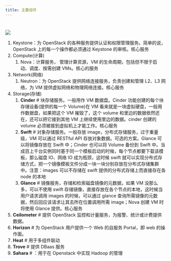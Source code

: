 ```yaml
---
title: 主要组件
---
```


#

![](https://notes-learning.oss-cn-beijing.aliyuncs.com/qglcdh/1616123084583-904dcf8c-6fd6-4902-bbc5-8332f613136e.jpeg)

1. Keystone：为 OpenStack 的各种服务提供认证和权限管理服务。简单的说，OpenStack 上的每一个操作都必须通过 Keystone 的审核。核心服务
2. Compute(计算)
   1. Nova：计算服务， 管理计算资源，VM 的生命周期，包括但不限于启动、调度、按需创建 VMs。核心的服务
3. Network(网络)
   1. Neutron：为 OpenStack 提供网络连接服务，负责创建和管理 L2、L3 网络，为 VM 提供虚拟网络和物理网络连接。核心服务
4. Storage(存储)
   1. **Cinder** # 块存储服务。一般用作 VM 数据盘。Cinder 功能创建的每个块存储设备(提供的每一个 Volume)在 VM 看来就是一块虚拟硬盘，一般用作数据盘，如果把这个 VM 摧毁了，这个 volume 和里边的数据依然还在，还可以把它接到其他 VM 上继续使用里边的数据。cinder 创建的 volume 必须被接到虚拟机上才能工作。核心服务
   2. **Swift** # 对象存储服务。一般存放 image，分布式存储服务，过于重量级，VM 可以通过 RESTful API 存放对象数据。可选的方案。Glance 可以将镜像存放在 Swift 中；Cinder 也可以将 Volume 备份到 Swift 中。当成百上千台实例同时基于同一个模板启动的时候，每个节点都要下载该模板，那么磁盘 IO、网络 IO 成为瓶颈，这时候 swift 就可以实现分布式存储方式，把一个镜像模板文件分成一块一块分别存放在分布式存储集群中。注意：images 可以不存储在 swift 提供的分布式存储上而直接存在各 node 的本地
   3. **Glance** # 镜像服务，存储和检索磁盘镜像的元数据，如果 VM 没那么多，可以不使用 swift 存储镜像，直接存放在各个节点的本地，这时候当用户请求调用 images 的时候，可以通过 glance 查询所需镜像的元数据，然后回应该请求让其去所在位置调用所需 image；Nova 创建 VM 时将使用 Glance 提供。核心服务
5. **Ceilometer** # 提供 OpenStack 监控和计量服务，为报警、统计或计费提供数据。
6. **Horizon** # 为 OpenStack 用户提供一个 Web 的自服务 Portal，即 web 的操作面。
7. **Heat** # 用于多组件联动
8. **Trove** # 提供 DBaas 服务
9. **Sahara** # ：用于在 Openstack 中实现 Hadoop 的管理
